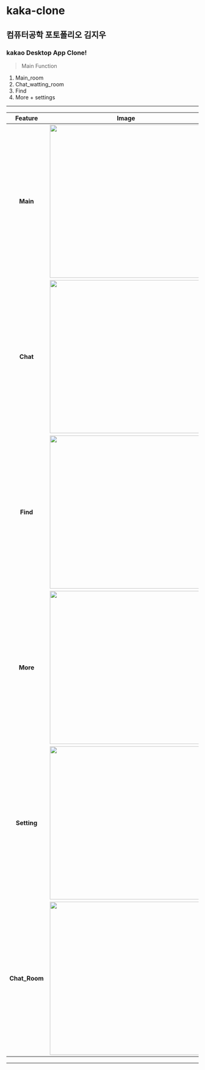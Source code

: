 # kaka-clone
## 컴퓨터공학 포토폴리오 김지우
### kakao Desktop App Clone!

> Main Function
1) Main_room
2) Chat_watting_room
3) Find
4) More + settings
______________________
|Feature|Image|Description|
|:--:|:--:|--|
|**Main**|<img src="https://user-images.githubusercontent.com/60593969/102730196-28d2b980-4377-11eb-86ec-cf61c2645cb8.jpg" width="400"><br>|1)사용자 프로필 구현   2) 플러스친구 구현   3) 친구리스트 구현   4) 상태정보에 음악선정 가능|
|**Chat**|<img src="https://user-images.githubusercontent.com/60593969/102730496-53714200-4378-11eb-8df5-4c04d33498d0.jpg" width="400"><br>|2|
|**Find**|<img src="https://user-images.githubusercontent.com/60593969/103153122-82047800-47d1-11eb-8ad7-d2c24b7808b0.jpg" width="400"><br>|2|
|**More**|<img src="https://user-images.githubusercontent.com/60593969/103153123-84ff6880-47d1-11eb-80f7-232788cd9609.jpg" width="400"><br>|2|
|**Setting**|<img src="https://user-images.githubusercontent.com/60593969/103153124-84ff6880-47d1-11eb-8942-c71dabe5f8ed.jpg" width="400"><br>|2|
|**Chat_Room**|<img src="https://user-images.githubusercontent.com/60593969/103153126-8597ff00-47d1-11eb-8221-1ab5c12c2efd.jpg" width="400"><br>|2|

______________________
